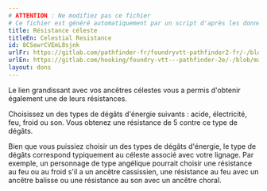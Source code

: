 ```yaml
---
# ATTENTION : Ne modifiez pas ce fichier
# Ce fichier est généré automatiquement par un script d'après les données du module Foundry VTT officiel et de sa traduction
title: Résistance céleste
titleEn: Celestial Resistance
id: 8CSewrCVEmL8sjnk
urlFr: https://gitlab.com/pathfinder-fr/foundryvtt-pathfinder2-fr/-/blob/master/data/feats/8CSewrCVEmL8sjnk.htm
urlEn: https://gitlab.com/hooking/foundry-vtt---pathfinder-2e/-/blob/master/packs/data/feats.db/celestial-resistance.json
layout: dons
---
```

Le lien grandissant avec vos ancêtres célestes vous a permis d'obtenir également une de leurs résistances.

Choisissez un des types de dégâts d'énergie suivants : acide, électricité, feu, froid ou son. Vous obtenez une résistance de 5 contre ce type de dégâts.

Bien que vous puissiez choisir un des types de dégâts d'énergie, le type de dégâts correspond typiquement au céleste associé avec votre lignage. Par exemple, un personnage de type angélique pourrait choisir une résistance au feu ou au froid s'il a un ancêtre cassissien, une résistance au feu avec un ancêtre balisse ou une résistance au son avec un ancêtre choral.
